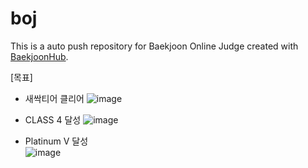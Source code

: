 # boj
This is a auto push repository for Baekjoon Online Judge created with [BaekjoonHub](https://github.com/BaekjoonHub/BaekjoonHub).

[목표]
- 새싹티어 클리어
![image](https://user-images.githubusercontent.com/75233543/213862224-fdee8872-caf5-4e8d-87a2-47bc15dfef7d.png)

- CLASS 4 달성
![image](https://user-images.githubusercontent.com/75233543/213862106-0ad4552f-b191-4028-a37b-4d98b369ded0.png)

- Platinum V 달성  
![image](https://user-images.githubusercontent.com/75233543/213862147-c3bd6cb5-bd23-406a-a26f-54e2034d8e77.png)
